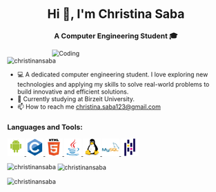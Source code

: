 <h1 align="center">Hi 👋, I'm Christina Saba</h1>
<h3 align="center">A Computer Engineering Student 🎓</h3>
<img align="right" alt="Coding" width="400" src="">
<p align="left"> 
  <img src="https://komarev.com/ghpvc/?username=christinansaba&label=Profile%20views&color=0e75b6&style=flat" alt="christinansaba" /> 
</p>
<ul>
  <li>💻  A dedicated computer engineering student. I love exploring new technologies and applying my skills to solve real-world problems to build innovative and efficient solutions.</li>
  <li>🌱 Currently studying at Birzeit University.</li>
  <li>📫 How to reach me <a href="mailto:christina.saba123@gmail.com">christina.saba123@gmail.com</a></li>
</ul>



<h3 align="left">Languages and Tools:</h3>
<p align="left"> <a href="https://developer.android.com" target="_blank" rel="noreferrer"> <img src="https://raw.githubusercontent.com/devicons/devicon/master/icons/android/android-original-wordmark.svg" alt="android" width="40" height="40"/> </a> <a href="https://www.cprogramming.com/" target="_blank" rel="noreferrer"> <img src="https://raw.githubusercontent.com/devicons/devicon/master/icons/c/c-original.svg" alt="c" width="40" height="40"/> </a> <a href="https://www.w3.org/html/" target="_blank" rel="noreferrer"> <img src="https://raw.githubusercontent.com/devicons/devicon/master/icons/html5/html5-original-wordmark.svg" alt="html5" width="40" height="40"/> </a> <a href="https://www.java.com" target="_blank" rel="noreferrer"> <img src="https://raw.githubusercontent.com/devicons/devicon/master/icons/java/java-original.svg" alt="java" width="40" height="40"/> </a> <a href="https://www.linux.org/" target="_blank" rel="noreferrer"> <img src="https://raw.githubusercontent.com/devicons/devicon/master/icons/linux/linux-original.svg" alt="linux" width="40" height="40"/> </a> <a href="https://www.mysql.com/" target="_blank" rel="noreferrer"> <img src="https://raw.githubusercontent.com/devicons/devicon/master/icons/mysql/mysql-original-wordmark.svg" alt="mysql" width="40" height="40"/> </a> <a href="https://pandas.pydata.org/" target="_blank" rel="noreferrer"> <img src="https://raw.githubusercontent.com/devicons/devicon/2ae2a900d2f041da66e950e4d48052658d850630/icons/pandas/pandas-original.svg" alt="pandas" width="40" height="40"/> </a> </p>

<p><img align="left" src="https://github-readme-stats.vercel.app/api/top-langs?username=christinansaba&show_icons=true&locale=en&layout=compact" alt="christinansaba" /></p>

<p>&nbsp;<img align="center" src="https://github-readme-stats.vercel.app/api?username=christinansaba&show_icons=true&locale=en" alt="christinansaba" /></p>

<p><img align="center" src="https://github-readme-streak-stats.herokuapp.com/?user=christinansaba&" alt="christinansaba" /></p>
